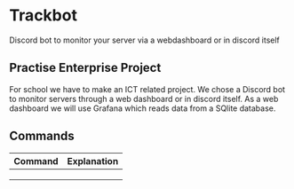 # Trackbot
Discord bot to monitor your server via a webdashboard or in discord itself

## Practise Enterprise Project
For school we have to make an ICT related project. We chose a Discord bot to monitor servers through a web dashboard or in discord itself. As a web dashboard we will use Grafana which reads data from a SQlite database.

## Commands
| Command | Explanation |
|---------|-------------|
|         |             |
|         |             |
|         |             |
